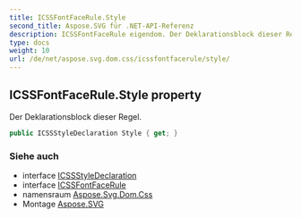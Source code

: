 ```yaml
---
title: ICSSFontFaceRule.Style
second_title: Aspose.SVG für .NET-API-Referenz
description: ICSSFontFaceRule eigendom. Der Deklarationsblock dieser Regel.
type: docs
weight: 10
url: /de/net/aspose.svg.dom.css/icssfontfacerule/style/
---
```

## ICSSFontFaceRule.Style property

Der Deklarationsblock dieser Regel.

```csharp
public ICSSStyleDeclaration Style { get; }
```

### Siehe auch

* interface [ICSSStyleDeclaration](../../icssstyledeclaration/)
* interface [ICSSFontFaceRule](../)
* namensraum [Aspose.Svg.Dom.Css](../../icssfontfacerule/)
* Montage [Aspose.SVG](../../../)


